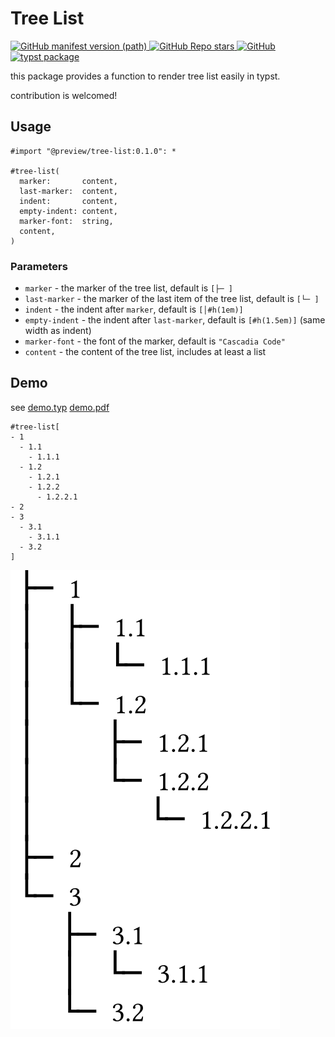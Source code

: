 # Tree List

<a href="https://github.com/8LWXpg/typst-tree-list/tags">
  <img alt="GitHub manifest version (path)" src="https://img.shields.io/github/v/tag/8LWXpg/typst-tree-list">
</a>
<a href="https://github.com/8LWXpg/typst-tree-list">
  <img src="https://img.shields.io/github/stars/8LWXpg/typst-tree-list?style=flat" alt="GitHub Repo stars">
</a>
<a href="https://github.com/8LWXpg/typst-tree-list/blob/master/LICENSE">
  <img alt="GitHub" src="https://img.shields.io/github/license/8LWXpg/typst-tree-list">
</a>
<a href="https://github.com/typst/packages/tree/main/packages/preview/tree-list">
  <img alt="typst package" src="https://img.shields.io/badge/typst-package-239dad">
</a>

this package provides a function to render tree list easily in typst.

contribution is welcomed!

## Usage

```typst
#import "@preview/tree-list:0.1.0": *

#tree-list(
  marker:       content,
  last-marker:  content,
  indent:       content,
  empty-indent: content,
  marker-font:  string,
  content,
)
```

### Parameters

- `marker` - the marker of the tree list, default is `[├─ ]`
- `last-marker` - the marker of the last item of the tree list, default is `[└─ ]`
- `indent` - the indent after `marker`, default is `[│#h(1em)]`
- `empty-indent` - the indent after `last-marker`, default is `[#h(1.5em)]` (same width as indent)
- `marker-font` - the font of the marker, default is `"Cascadia Code"`
- `content` - the content of the tree list, includes at least a list

## Demo

see [demo.typ](https://github.com/8LWXpg/typst-tree-list/blob/master/test/demo.typ) [demo.pdf](https://github.com/8LWXpg/typst-tree-list/blob/master/test/demo.pdf)

```typst
#tree-list[
- 1
  - 1.1
    - 1.1.1
  - 1.2
    - 1.2.1
    - 1.2.2
      - 1.2.2.1
- 2
- 3
  - 3.1
    - 3.1.1
  - 3.2
]
```

![1.png](./img/1.png)
